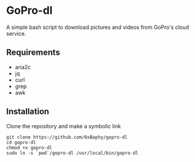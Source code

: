 # GoPro-dl

A simple bash script to download pictures and videos from GoPro's cloud service.

## Requirements

- aria2c
- jq
- curl
- grep
- awk

## Installation


Clone the repository and make a symbolic link

```shell
git clone https://github.com/0xBaphy/gopro-dl
cd gopro-dl
chmod +x gopro-dl
sudo ln -s `pwd`/gopro-dl /usr/local/bin/gopro-dl
```

